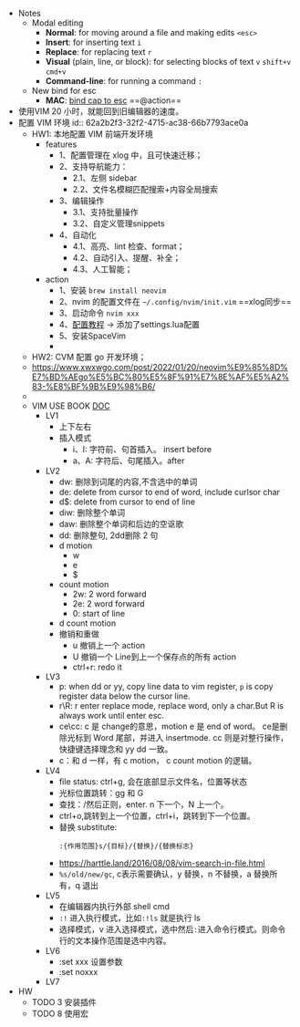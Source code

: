 - Notes
	- Modal editing
		- **Normal**: for moving around a file and making edits `<esc>`
		- **Insert**: for inserting text `i`
		- **Replace**: for replacing text `r`
		- **Visual** (plain, line, or block): for selecting blocks of text `v` `shift+v` `cmd+v`
		- **Command-line**: for running a command `:`
	- New bind for esc
		- **MAC**: [bind cap to esc](https://blog.csdn.net/weixin_42426841/article/details/114002795) ==@action==
- 使用VIM 20 小时，就能回到旧编辑器的速度。
- 配置 VIM 环境
  id:: 62a2b2f3-32f2-4715-ac38-66b7793ace0a
	- HW1: 本地配置 VIM 前端开发环境
		- features
			- 1、配置管理在 xlog 中，且可快速迁移；
			- 2、支持导航能力：
				- 2.1、左侧 sidebar
				- 2.2、文件名模糊匹配搜索+内容全局搜索
			- 3、编辑操作
				- 3.1、支持批量操作
				- 3.2、自定义管理snippets
			- 4、自动化
				- 4.1、高亮、lint 检查、format；
				- 4.2、自动引入、提醒、补全；
				- 4.3、人工智能；
		- action
			- 1、安装 `brew install neovim`
			- 2、nvim 的配置文件在 `~/.config/nvim/init.vim` ==xlog同步==
			- 3、启动命令 `nvim xxx`
			- 4、[配置教程](https://zhuanlan.zhihu.com/p/469355805) → 添加了settings.lua配置
			- 5、安装SpaceVim
			-
	- HW2: CVM 配置 go 开发环境；
	- https://www.xwxwgo.com/post/2022/01/20/neovim%E9%85%8D%E7%BD%AEgo%E5%BC%80%E5%8F%91%E7%8E%AF%E5%A2%83-%E8%BF%9B%E9%98%B6/
	-
	- VIM USE BOOK [DOC](https://coolshell.cn/articles/5426.html)
		- LV1
			- 上下左右
			- 插入模式
				- i、I: 字符前、句首插入。 insert before
				- a、A: 字符后、句尾插入。after
		- LV2
			- dw: 删除到词尾的内容,不含选中的单词
			- de: delete from cursor to end of word, include curlsor char
			- d$: delete from cursor to end of line
			- diw: 删除整个单词
			- daw: 删除整个单词和后边的空讴歌
			- dd: 删除整句, 2dd删除 2 句
			- d motion
				- w
				- e
				- $
			- count motion
				- 2w: 2 word forward
				- 2e: 2 word forward
				- 0: start of line
			- d count motion
			- 撤销和重做
				- u 撤销上一个 action
				- U 撤销一个 Line到上一个保存点的所有 action
				- ctrl+r: redo it
		- LV3
			- p: when dd or yy, copy line data to vim register, `p` is copy register data below the cursor line.
			- r\R: r enter replace mode, replace word, only a char.But R is always work until enter esc.
			- ce\cc:  c 是 change的意思，motion e 是 end  of word。 ce是删除光标到 Word 尾部，并进入 insertmode. cc 则是对整行操作，快捷键选择理念和 yy dd 一致。
			- c：和 d 一样，有 c motion， c count motion 的逻辑。
		- LV4
			- file status: ctrl+g, 会在底部显示文件名，位置等状态
			- 光标位置跳转：gg 和 G
			- 查找：/然后正则，enter.  n 下一个，N 上一个。
			- ctrl+o,跳转到上一个位置，ctrl+i，跳转到下一个位置。
			- 替换 substitute:
			  ```
			  :{作用范围}s/{目标}/{替换}/{替换标志}
			  ```
			- https://harttle.land/2016/08/08/vim-search-in-file.html
			- `%s/old/new/gc`, c表示需要确认，y 替换，n 不替换，a 替换所有，q 退出
		- LV5
			- 在编辑器内执行外部 shell cmd
			- `:!` 进入执行模式，比如`:!ls` 就是执行 ls
			- 选择模式，v 进入选择模式，选中然后`:`进入命令行模式。则命令行的文本操作范围是选中内容。
		- LV6
			- :set xxx 设置参数
			- :set noxxx
		- LV7
- HW
	- TODO 3 安装插件
	- TODO 8 使用宏